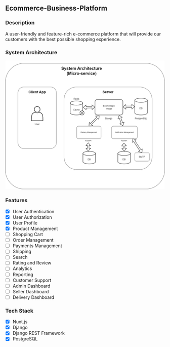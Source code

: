 ## Ecommerce-Business-Platform

### Description
A user-friendly and feature-rich e-commerce platform that will provide our customers with the best possible shopping experience.

### System Architecture
![image](https://github.com/Sarveshk76/Ecommerce-Business-Platform/blob/main/sys_arch.png?raw=true)

<!-- ### Database Schema -->


### Features
- [x] User Authentication
- [x] User Authorization
- [x] User Profile
- [x] Product Management
- [ ] Shopping Cart
- [ ] Order Management
- [ ] Payments Management
- [ ] Shipping
- [ ] Search
- [ ] Rating and Review
- [ ] Analytics
- [ ] Reporting
- [ ] Customer Support
- [ ] Admin Dashboard
- [ ] Seller Dashboard
- [ ] Delivery Dashboard

### Tech Stack
- [x] Nuxt.js
- [x] Django
- [x] Django REST Framework
- [x] PostgreSQL
